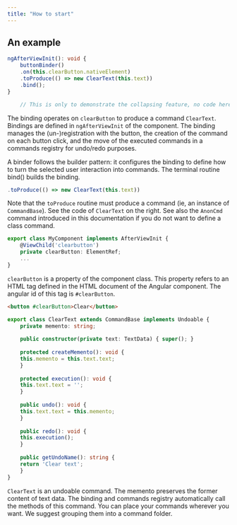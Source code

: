 ```yaml
---
title: "How to start"
---
```


## An example

```ts
ngAfterViewInit(): void {
    buttonBinder()
    .on(this.clearButton.nativeElement)
    .toProduce(() => new ClearText(this.text))
    .bind();
}
```

```java
    // This is only to demonstrate the collapsing feature, no code here.
```


The binding operates on `clearButton` to produce a command `ClearText`. Bindings are defined in `ngAfterViewInit` of the component.
The binding manages the (un-)registration with the button, the creation of the command on each button click, and the move of the executed commands in a commands registry for undo/redo purposes.

A binder follows the builder pattern: it configures the binding to define how to turn the selected user interaction into commands.
The terminal routine bind() builds the binding.

```ts
.toProduce(() => new ClearText(this.text))
```

Note that the `toProduce` routine must produce a command (ie, an instance of `CommandBase`).
See the code of `ClearText` on the right. See also the `AnonCmd` command introduced in this documentation if you do not want to define a class command.

```ts
export class MyComponent implements AfterViewInit {
    @ViewChild('clearbutton')
    private clearButton: ElementRef;
    ...
}
```

`clearButton` is a property of the component class.
This property refers to an HTML tag defined in the HTML document of the Angular component. The angular id of this tag is `#clearButton`.

```html
<button #clearButton>Clear</button>
```

```ts
export class ClearText extends CommandBase implements Undoable {
    private memento: string;
    
    public constructor(private text: TextData) { super(); }
    
    protected createMemento(): void {
    this.memento = this.text.text;
    }
    
    protected execution(): void {
    this.text.text = '';
    }
    
    public undo(): void {
    this.text.text = this.memento;
    }
    
    public redo(): void {
    this.execution();
    }
    
    public getUndoName(): string {
    return 'Clear text';
    }
}
```

`ClearText` is an undoable command. The memento preserves the former content of text data. The binding and commands registry automatically call the methods of this command. You can place your commands wherever you want. We suggest grouping them into a command folder.
